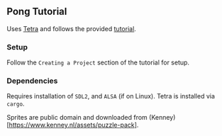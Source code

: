 ## Pong Tutorial

Uses [Tetra](https://tetra.seventeencups.net/) and follows the provided [tutorial](https://tetra.seventeencups.net/tutorial).

### Setup
Follow the `Creating a Project` section of the tutorial for setup.

### Dependencies
Requires installation of `SDL2`, and `ALSA` (if on Linux).
Tetra is installed via `cargo`.

Sprites are public domain and downloaded from (Kenney)[https://www.kenney.nl/assets/puzzle-pack].

